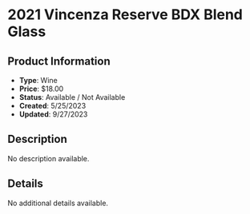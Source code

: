 # 2021 Vincenza Reserve BDX Blend Glass

## Product Information
- **Type**: Wine
- **Price**: $18.00
- **Status**: Available / Not Available
- **Created**: 5/25/2023
- **Updated**: 9/27/2023

## Description
No description available.



## Details
No additional details available.
